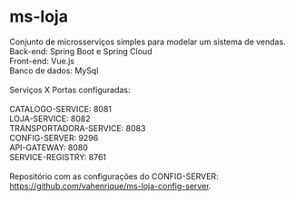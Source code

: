 # ms-loja

Conjunto de microsserviços simples para modelar um sistema de vendas.<br />
Back-end: Spring Boot e Spring Cloud<br />
Front-end: Vue.js<br />
Banco de dados: MySql<br />
<br />
Serviços X Portas configuradas:<br />
<br />
CATALOGO-SERVICE: 8081<br />
LOJA-SERVICE: 8082<br />
TRANSPORTADORA-SERVICE: 8083<br />
CONFIG-SERVER: 9296<br />
API-GATEWAY: 8080<br />
SERVICE-REGISTRY: 8761<br />
<br />
Repositório com as configurações do CONFIG-SERVER: https://github.com/vahenrique/ms-loja-config-server.
